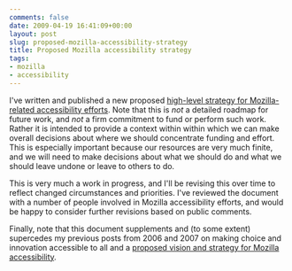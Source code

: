 ```yaml
---
comments: false
date: 2009-04-19 16:41:09+00:00
layout: post
slug: proposed-mozilla-accessibility-strategy
title: Proposed Mozilla accessibility strategy
tags:
- mozilla
- accessibility
---
```


I've written and published a new proposed [high-level strategy for Mozilla-related accessibility efforts](https://wiki.mozilla.org/Accessibility/Strategy). Note that this is _not_ a detailed roadmap for future work, and _not_ a firm commitment to fund or perform such work. Rather it is intended to provide a context within within which we can make overall decisions about where we should concentrate funding and effort. This is especially important because our resources are very much finite, and we will need to make decisions about what we should do and what we should leave undone or leave to others to do.

This is very much a work in progress, and I'll be revising this over time to reflect changed circumstances and priorities. I've reviewed the document with a number of people involved in Mozilla accessibility efforts, and would be happy to consider further revisions based on public comments.

Finally, note that this document supplements and (to some extent) supercedes my previous posts from 2006 and 2007 on making choice and innovation accessible to all and a [proposed vision and strategy for Mozilla accessibility](http://blog.hecker.org/2007/07/08/proposed-mozilla-accessibility-vision-and-strategy/).
